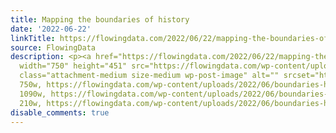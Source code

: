 ```yaml
---
title: Mapping the boundaries of history
date: '2022-06-22'
linkTitle: https://flowingdata.com/2022/06/22/mapping-the-boundaries-of-history/
source: FlowingData
description: <p><a href="https://flowingdata.com/2022/06/22/mapping-the-boundaries-of-history/"><img
  width="750" height="451" src="https://flowingdata.com/wp-content/uploads/2022/06/boundaries-history-750x451.png"
  class="attachment-medium size-medium wp-post-image" alt="" srcset="https://flowingdata.com/wp-content/uploads/2022/06/boundaries-history-750x451.png
  750w, https://flowingdata.com/wp-content/uploads/2022/06/boundaries-history-1090x656.png
  1090w, https://flowingdata.com/wp-content/uploads/2022/06/boundaries-history-210x126.png
  210w, https://flowingdata.com/wp-content/uploads/2022/06/boundaries-hist ...
disable_comments: true
---
```

<p><a href="https://flowingdata.com/2022/06/22/mapping-the-boundaries-of-history/"><img width="750" height="451" src="https://flowingdata.com/wp-content/uploads/2022/06/boundaries-history-750x451.png" class="attachment-medium size-medium wp-post-image" alt="" srcset="https://flowingdata.com/wp-content/uploads/2022/06/boundaries-history-750x451.png 750w, https://flowingdata.com/wp-content/uploads/2022/06/boundaries-history-1090x656.png 1090w, https://flowingdata.com/wp-content/uploads/2022/06/boundaries-history-210x126.png 210w, https://flowingdata.com/wp-content/uploads/2022/06/boundaries-hist ...